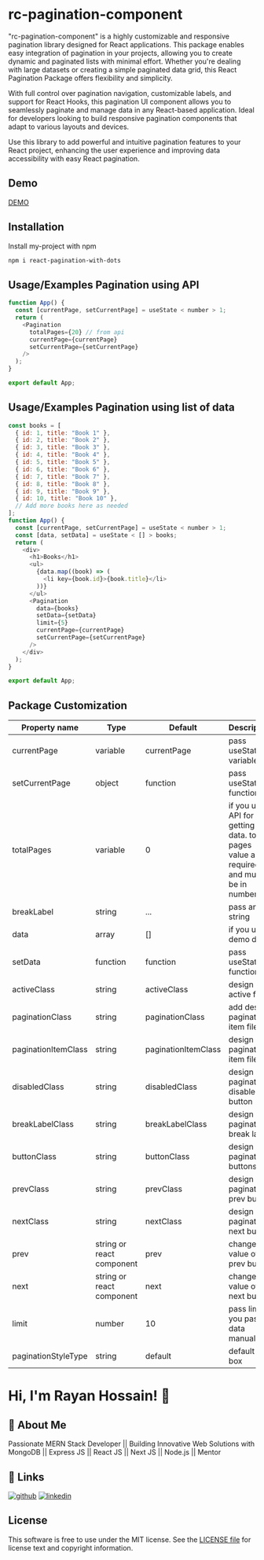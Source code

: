 # rc-pagination-component

\"rc-pagination-component\" is a highly customizable and responsive pagination library designed for React applications. This package enables easy integration of pagination in your projects, allowing you to create dynamic and paginated lists with minimal effort. Whether you're dealing with large datasets or creating a simple paginated data grid, this React Pagination Package offers flexibility and simplicity.

With full control over pagination navigation, customizable labels, and support for React Hooks, this pagination UI component allows you to seamlessly paginate and manage data in any React-based application. Ideal for developers looking to build responsive pagination components that adapt to various layouts and devices.

Use this library to add powerful and intuitive pagination features to your React project, enhancing the user experience and improving data accessibility with easy React pagination.

## Demo

[DEMO](https://stackblitz.com/edit/vitejs-vite-3kfukr?file=src%2FApp.tsx)

## Installation

Install my-project with npm

```bash
npm i react-pagination-with-dots
```

## Usage/Examples Pagination using API

```javascript
function App() {
  const [currentPage, setCurrentPage] = useState < number > 1;
  return (
    <Pagination
      totalPages={20} // from api
      currentPage={currentPage}
      setCurrentPage={setCurrentPage}
    />
  );
}

export default App;
```

## Usage/Examples Pagination using list of data

```javascript
const books = [
  { id: 1, title: "Book 1" },
  { id: 2, title: "Book 2" },
  { id: 3, title: "Book 3" },
  { id: 4, title: "Book 4" },
  { id: 5, title: "Book 5" },
  { id: 6, title: "Book 6" },
  { id: 7, title: "Book 7" },
  { id: 8, title: "Book 8" },
  { id: 9, title: "Book 9" },
  { id: 10, title: "Book 10" },
  // Add more books here as needed
];
function App() {
  const [currentPage, setCurrentPage] = useState < number > 1;
  const [data, setData] = useState < [] > books;
  return (
    <div>
      <h1>Books</h1>
      <ul>
        {data.map((book) => (
          <li key={book.id}>{book.title}</li>
        ))}
      </ul>
      <Pagination
        data={books}
        setData={setData}
        limit={5}
        currentPage={currentPage}
        setCurrentPage={setCurrentPage}
      />
    </div>
  );
}

export default App;
```

## Package Customization

| Property name        | Type       | Default         | Description                                                                         |
| -------------------- | ---------- | --------------- | ----------------------------------------------------------------------------------- |
| currentPage         | variable   | currentPage    | pass useState variable                                                              |
| setCurrentPage   | object     | function   | pass useState function  |
| totalPages      | variable   | 0 | if you use API for getting data. total pages value are required and must be in number  |
| breakLabel      | string     | ...    | pass any string                 |
| data      | array | []            | if you use demo data                                                                   |
| setData     | function     | function    | pass useState function                 |
| activeClass               | string     | activeClass               | design active filed                                                     |
| paginationClass        | string     | paginationClass            | add design pagination item filed                                                                   |
| paginationItemClass   | string     | paginationItemClass            | design pagination item filed                                                                  |
| disabledClass       | string     | disabledClass            | design pagination disabled button                                                  |                                                                |
| breakLabelClass      | string     | breakLabelClass            | design pagination break label                                                                   |
| buttonClass | string     | buttonClass            | design pagination  buttons                                                                   |
| prevClass           | string | prevClass             | design pagination prev button                                                        |
| nextClass           | string     | nextClass             | design pagination next button                                                          |
| prev     | string or react component | prev             | change the value of prev button                                                           |
| next     | string or react component | next             | change the value of next button                                                           |
| limit      | number | 10             | pass limit if you pass data manually                                                                   |
| paginationStyleType      | string | default             | default or box                                                                   |

# Hi, I'm Rayan Hossain! 👋

## 🚀 About Me

Passionate MERN Stack Developer || Building Innovative Web Solutions with MongoDB || Express JS || React JS || Next JS || Node.js || Mentor

## 🔗 Links

[![github](https://img.shields.io/badge/my_portfolio-000?style=for-the-badge&logo=ko-fi&logoColor=white)](https://github.com/rayan2228)
[![linkedin](https://img.shields.io/badge/linkedin-0A66C2?style=for-the-badge&logo=linkedin&logoColor=white)](https://www.linkedin.com/in/rayan2228/)

## License

This software is free to use under the MIT license. See the [LICENSE file](https://choosealicense.com/licenses/mit/) for license text and copyright information.
